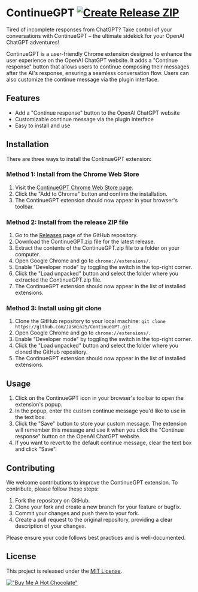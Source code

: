 # ContinueGPT [![Create Release ZIP](https://github.com/Jasmin25/ContinueGPT/actions/workflows/create-release-zip.yml/badge.svg)](https://github.com/Jasmin25/ContinueGPT/actions/workflows/create-release-zip.yml)

Tired of incomplete responses from ChatGPT? Take control of your conversations with ContinueGPT – the ultimate sidekick for your OpenAI ChatGPT adventures!

ContinueGPT is a user-friendly Chrome extension designed to enhance the user experience on the OpenAI ChatGPT website. It adds a "Continue response" button that allows users to continue composing their messages after the AI's response, ensuring a seamless conversation flow. Users can also customize the continue message via the plugin interface.

## Features

- Add a "Continue response" button to the OpenAI ChatGPT website
- Customizable continue message via the plugin interface
- Easy to install and use

## Installation

There are three ways to install the ContinueGPT extension:

### Method 1: Install from the Chrome Web Store
1. Visit the [ContinueGPT Chrome Web Store page](https://chrome.google.com/webstore/detail/continuegpt/cgenajjinoaadpejdioamfjbaienjkdi).
2. Click the "Add to Chrome" button and confirm the installation.
3. The ContinueGPT extension should now appear in your browser's toolbar.

### Method 2: Install from the release ZIP file
1. Go to the [Releases](https://github.com/Jasmin25/ContinueGPT/releases) page of the GitHub repository.
2. Download the ContinueGPT.zip file for the latest release.
3. Extract the contents of the ContinueGPT.zip file to a folder on your computer.
4. Open Google Chrome and go to `chrome://extensions/`.
5. Enable "Developer mode" by toggling the switch in the top-right corner.
6. Click the "Load unpacked" button and select the folder where you extracted the ContinueGPT.zip file.
7. The ContinueGPT extension should now appear in the list of installed extensions.

### Method 3: Install using git clone
1. Clone the GitHub repository to your local machine:
    ```git clone https://github.com/Jasmin25/ContinueGPT.git```
2. Open Google Chrome and go to `chrome://extensions/`. 
3. Enable "Developer mode" by toggling the switch in the top-right corner.
4. Click the "Load unpacked" button and select the folder where you cloned the GitHub repository.
5. The ContinueGPT extension should now appear in the list of installed extensions.

## Usage

1. Click on the ContinueGPT icon in your browser's toolbar to open the extension's popup.
2. In the popup, enter the custom continue message you'd like to use in the text box.
3. Click the "Save" button to store your custom message. The extension will remember this message and use it when you click the "Continue response" button on the OpenAI ChatGPT website.
4. If you want to revert to the default continue message, clear the text box and click "Save".

## Contributing

We welcome contributions to improve the ContinueGPT extension. To contribute, please follow these steps:

1. Fork the repository on GitHub.
2. Clone your fork and create a new branch for your feature or bugfix.
3. Commit your changes and push them to your fork.
4. Create a pull request to the original repository, providing a clear description of your changes.

Please ensure your code follows best practices and is well-documented.

## License

This project is released under the [MIT License](./LICENSE).

[!["Buy Me A Hot Chocolate"](https://www.buymeacoffee.com/assets/img/custom_images/orange_img.png)](https://www.buymeacoffee.com/jasminshah)
